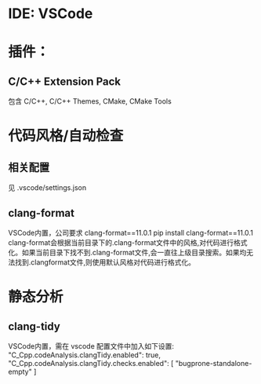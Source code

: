 # IDE: VSCode

# 插件：
 ## C/C++ Extension Pack
   包含 C/C++, C/C++ Themes, CMake, CMake Tools

# 代码风格/自动检查
 ## 相关配置
   见 .vscode/settings.json
 ## clang-format
   VSCode内置，公司要求 clang-format==11.0.1
   pip install clang-format==11.0.1
   clang-format会根据当前目录下的.clang-format文件中的风格,对代码进行格式化。如果当前目录下找不到.clang-format文件,会一直往上级目录搜索。如果均无法找到.clangformat文件,则使用默认风格对代码进行格式化。

# 静态分析
 ## clang-tidy
   VSCode内置，需在 vscode 配置文件中加入如下设置:
   "C_Cpp.codeAnalysis.clangTidy.enabled": true,
    "C_Cpp.codeAnalysis.clangTidy.checks.enabled": [
        "bugprone-standalone-empty"
    ]

